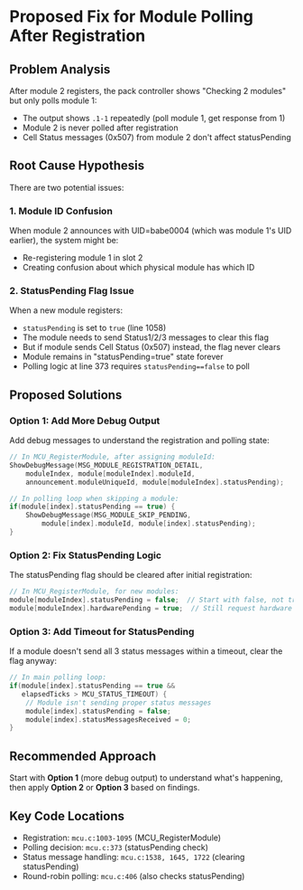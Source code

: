 # Proposed Fix for Module Polling After Registration

## Problem Analysis

After module 2 registers, the pack controller shows "Checking 2 modules" but only polls module 1:
- The output shows `.1-1` repeatedly (poll module 1, get response from 1)
- Module 2 is never polled after registration
- Cell Status messages (0x507) from module 2 don't affect statusPending

## Root Cause Hypothesis

There are two potential issues:

### 1. Module ID Confusion
When module 2 announces with UID=babe0004 (which was module 1's UID earlier), the system might be:
- Re-registering module 1 in slot 2
- Creating confusion about which physical module has which ID

### 2. StatusPending Flag Issue
When a new module registers:
- `statusPending` is set to `true` (line 1058)
- The module needs to send Status1/2/3 messages to clear this flag
- But if module sends Cell Status (0x507) instead, the flag never clears
- Module remains in "statusPending=true" state forever
- Polling logic at line 373 requires `statusPending==false` to poll

## Proposed Solutions

### Option 1: Add More Debug Output
Add debug messages to understand the registration and polling state:

```c
// In MCU_RegisterModule, after assigning moduleId:
ShowDebugMessage(MSG_MODULE_REGISTRATION_DETAIL, 
    moduleIndex, module[moduleIndex].moduleId, 
    announcement.moduleUniqueId, module[moduleIndex].statusPending);

// In polling loop when skipping a module:
if(module[index].statusPending == true) {
    ShowDebugMessage(MSG_MODULE_SKIP_PENDING, 
        module[index].moduleId, module[index].statusPending);
}
```

### Option 2: Fix StatusPending Logic
The statusPending flag should be cleared after initial registration:

```c
// In MCU_RegisterModule, for new modules:
module[moduleIndex].statusPending = false;  // Start with false, not true
module[moduleIndex].hardwarePending = true;  // Still request hardware info
```

### Option 3: Add Timeout for StatusPending
If a module doesn't send all 3 status messages within a timeout, clear the flag anyway:

```c
// In main polling loop:
if(module[index].statusPending == true && 
   elapsedTicks > MCU_STATUS_TIMEOUT) {
    // Module isn't sending proper status messages
    module[index].statusPending = false;
    module[index].statusMessagesReceived = 0;
}
```

## Recommended Approach

Start with **Option 1** (more debug output) to understand what's happening, then apply **Option 2** or **Option 3** based on findings.

## Key Code Locations

- Registration: `mcu.c:1003-1095` (MCU_RegisterModule)
- Polling decision: `mcu.c:373` (statusPending check)
- Status message handling: `mcu.c:1538, 1645, 1722` (clearing statusPending)
- Round-robin polling: `mcu.c:406` (also checks statusPending)